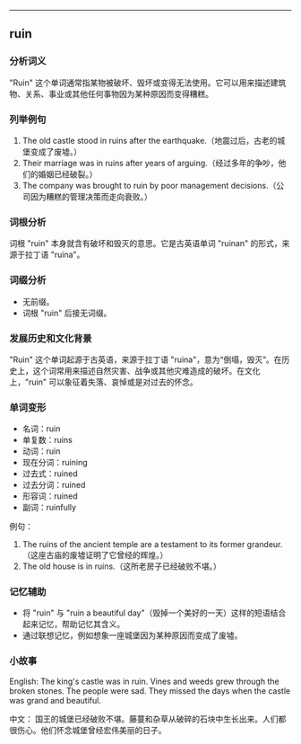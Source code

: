 
---------------
## ruin
### 分析词义
"Ruin" 这个单词通常指某物被破坏、毁坏或变得无法使用。它可以用来描述建筑物、关系、事业或其他任何事物因为某种原因而变得糟糕。

### 列举例句
1. The old castle stood in ruins after the earthquake.（地震过后，古老的城堡变成了废墟。）
2. Their marriage was in ruins after years of arguing.（经过多年的争吵，他们的婚姻已经破裂。）
3. The company was brought to ruin by poor management decisions.（公司因为糟糕的管理决策而走向衰败。）

### 词根分析
词根 "ruin" 本身就含有破坏和毁灭的意思。它是古英语单词 "ruinan" 的形式，来源于拉丁语 "ruina"。

### 词缀分析
- 无前缀。
- 词根 "ruin" 后接无词缀。

### 发展历史和文化背景
"Ruin" 这个单词起源于古英语，来源于拉丁语 "ruina"，意为“倒塌，毁灭”。在历史上，这个词常用来描述自然灾害、战争或其他灾难造成的破坏。在文化上，"ruin" 可以象征着失落、哀悼或是对过去的怀念。

### 单词变形
- 名词：ruin
- 单复数：ruins
- 动词：ruin
- 现在分词：ruining
- 过去式：ruined
- 过去分词：ruined
- 形容词：ruined
- 副词：ruinfully

例句：
1. The ruins of the ancient temple are a testament to its former grandeur.（这座古庙的废墟证明了它曾经的辉煌。）
2. The old house is in ruins.（这所老房子已经破败不堪。）

### 记忆辅助
- 将 "ruin" 与 "ruin a beautiful day"（毁掉一个美好的一天）这样的短语结合起来记忆，帮助记忆其含义。
- 通过联想记忆，例如想象一座城堡因为某种原因而变成了废墟。

### 小故事
English:
The king's castle was in ruin. Vines and weeds grew through the broken stones. The people were sad. They missed the days when the castle was grand and beautiful.

中文：
国王的城堡已经破败不堪。藤蔓和杂草从破碎的石块中生长出来。人们都很伤心。他们怀念城堡曾经宏伟美丽的日子。


